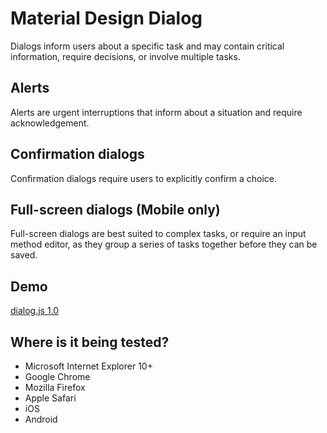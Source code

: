 # Material Design Dialog
Dialogs inform users about a specific task and may contain critical information, 
require decisions, or involve multiple tasks.

## Alerts
Alerts are urgent interruptions that inform about a situation and require acknowledgement.

## Confirmation dialogs
Confirmation dialogs require users to explicitly confirm a choice.

## Full-screen dialogs (Mobile only)
Full-screen dialogs are best suited to complex tasks, or require an input method editor,
 as they group a series of tasks together before they can be saved.

## Demo
 <a href="https://codeartisan-ui.github.io/material-dialogs/" target="_blank">dialog.js 1.0</a>


## Where is it being tested?

* Microsoft Internet Explorer 10+
* Google Chrome
* Mozilla Firefox
* Apple Safari
* iOS
* Android